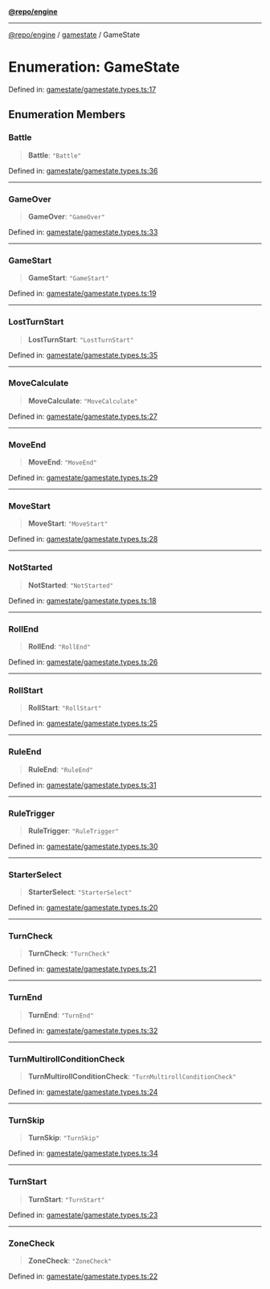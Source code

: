 [**@repo/engine**](../../README.md)

***

[@repo/engine](../../modules.md) / [gamestate](../README.md) / GameState

# Enumeration: GameState

Defined in: [gamestate/gamestate.types.ts:17](https://github.com/alexqguo/drinking-board-game-v3/blob/c54738830b911cea80ee4f6fef46ab8be3a3f8a1/packages/engine/src/gamestate/gamestate.types.ts#L17)

## Enumeration Members

### Battle

> **Battle**: `"Battle"`

Defined in: [gamestate/gamestate.types.ts:36](https://github.com/alexqguo/drinking-board-game-v3/blob/c54738830b911cea80ee4f6fef46ab8be3a3f8a1/packages/engine/src/gamestate/gamestate.types.ts#L36)

***

### GameOver

> **GameOver**: `"GameOver"`

Defined in: [gamestate/gamestate.types.ts:33](https://github.com/alexqguo/drinking-board-game-v3/blob/c54738830b911cea80ee4f6fef46ab8be3a3f8a1/packages/engine/src/gamestate/gamestate.types.ts#L33)

***

### GameStart

> **GameStart**: `"GameStart"`

Defined in: [gamestate/gamestate.types.ts:19](https://github.com/alexqguo/drinking-board-game-v3/blob/c54738830b911cea80ee4f6fef46ab8be3a3f8a1/packages/engine/src/gamestate/gamestate.types.ts#L19)

***

### LostTurnStart

> **LostTurnStart**: `"LostTurnStart"`

Defined in: [gamestate/gamestate.types.ts:35](https://github.com/alexqguo/drinking-board-game-v3/blob/c54738830b911cea80ee4f6fef46ab8be3a3f8a1/packages/engine/src/gamestate/gamestate.types.ts#L35)

***

### MoveCalculate

> **MoveCalculate**: `"MoveCalculate"`

Defined in: [gamestate/gamestate.types.ts:27](https://github.com/alexqguo/drinking-board-game-v3/blob/c54738830b911cea80ee4f6fef46ab8be3a3f8a1/packages/engine/src/gamestate/gamestate.types.ts#L27)

***

### MoveEnd

> **MoveEnd**: `"MoveEnd"`

Defined in: [gamestate/gamestate.types.ts:29](https://github.com/alexqguo/drinking-board-game-v3/blob/c54738830b911cea80ee4f6fef46ab8be3a3f8a1/packages/engine/src/gamestate/gamestate.types.ts#L29)

***

### MoveStart

> **MoveStart**: `"MoveStart"`

Defined in: [gamestate/gamestate.types.ts:28](https://github.com/alexqguo/drinking-board-game-v3/blob/c54738830b911cea80ee4f6fef46ab8be3a3f8a1/packages/engine/src/gamestate/gamestate.types.ts#L28)

***

### NotStarted

> **NotStarted**: `"NotStarted"`

Defined in: [gamestate/gamestate.types.ts:18](https://github.com/alexqguo/drinking-board-game-v3/blob/c54738830b911cea80ee4f6fef46ab8be3a3f8a1/packages/engine/src/gamestate/gamestate.types.ts#L18)

***

### RollEnd

> **RollEnd**: `"RollEnd"`

Defined in: [gamestate/gamestate.types.ts:26](https://github.com/alexqguo/drinking-board-game-v3/blob/c54738830b911cea80ee4f6fef46ab8be3a3f8a1/packages/engine/src/gamestate/gamestate.types.ts#L26)

***

### RollStart

> **RollStart**: `"RollStart"`

Defined in: [gamestate/gamestate.types.ts:25](https://github.com/alexqguo/drinking-board-game-v3/blob/c54738830b911cea80ee4f6fef46ab8be3a3f8a1/packages/engine/src/gamestate/gamestate.types.ts#L25)

***

### RuleEnd

> **RuleEnd**: `"RuleEnd"`

Defined in: [gamestate/gamestate.types.ts:31](https://github.com/alexqguo/drinking-board-game-v3/blob/c54738830b911cea80ee4f6fef46ab8be3a3f8a1/packages/engine/src/gamestate/gamestate.types.ts#L31)

***

### RuleTrigger

> **RuleTrigger**: `"RuleTrigger"`

Defined in: [gamestate/gamestate.types.ts:30](https://github.com/alexqguo/drinking-board-game-v3/blob/c54738830b911cea80ee4f6fef46ab8be3a3f8a1/packages/engine/src/gamestate/gamestate.types.ts#L30)

***

### StarterSelect

> **StarterSelect**: `"StarterSelect"`

Defined in: [gamestate/gamestate.types.ts:20](https://github.com/alexqguo/drinking-board-game-v3/blob/c54738830b911cea80ee4f6fef46ab8be3a3f8a1/packages/engine/src/gamestate/gamestate.types.ts#L20)

***

### TurnCheck

> **TurnCheck**: `"TurnCheck"`

Defined in: [gamestate/gamestate.types.ts:21](https://github.com/alexqguo/drinking-board-game-v3/blob/c54738830b911cea80ee4f6fef46ab8be3a3f8a1/packages/engine/src/gamestate/gamestate.types.ts#L21)

***

### TurnEnd

> **TurnEnd**: `"TurnEnd"`

Defined in: [gamestate/gamestate.types.ts:32](https://github.com/alexqguo/drinking-board-game-v3/blob/c54738830b911cea80ee4f6fef46ab8be3a3f8a1/packages/engine/src/gamestate/gamestate.types.ts#L32)

***

### TurnMultirollConditionCheck

> **TurnMultirollConditionCheck**: `"TurnMultirollConditionCheck"`

Defined in: [gamestate/gamestate.types.ts:24](https://github.com/alexqguo/drinking-board-game-v3/blob/c54738830b911cea80ee4f6fef46ab8be3a3f8a1/packages/engine/src/gamestate/gamestate.types.ts#L24)

***

### TurnSkip

> **TurnSkip**: `"TurnSkip"`

Defined in: [gamestate/gamestate.types.ts:34](https://github.com/alexqguo/drinking-board-game-v3/blob/c54738830b911cea80ee4f6fef46ab8be3a3f8a1/packages/engine/src/gamestate/gamestate.types.ts#L34)

***

### TurnStart

> **TurnStart**: `"TurnStart"`

Defined in: [gamestate/gamestate.types.ts:23](https://github.com/alexqguo/drinking-board-game-v3/blob/c54738830b911cea80ee4f6fef46ab8be3a3f8a1/packages/engine/src/gamestate/gamestate.types.ts#L23)

***

### ZoneCheck

> **ZoneCheck**: `"ZoneCheck"`

Defined in: [gamestate/gamestate.types.ts:22](https://github.com/alexqguo/drinking-board-game-v3/blob/c54738830b911cea80ee4f6fef46ab8be3a3f8a1/packages/engine/src/gamestate/gamestate.types.ts#L22)
